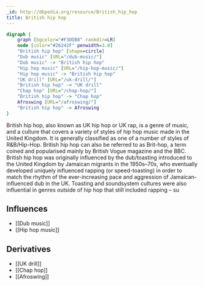 ```yaml
---
_id: http://dbpedia.org/resource/British_hip_hop
title: British hip hop
---
```


```dot
digraph {
	graph [bgcolor="#F3DDB8" rankdir=LR]
	node [color="#26242F" penwidth=3.0]
	"British hip hop" [shape=circle]
	"Dub music" [URL="/dub-music/"]
	"Dub music" -> "British hip hop"
	"Hip hop music" [URL="/hip-hop-music/"]
	"Hip hop music" -> "British hip hop"
	"UK drill" [URL="/uk-drill/"]
	"British hip hop" -> "UK drill"
	"Chap hop" [URL="/chap-hop/"]
	"British hip hop" -> "Chap hop"
	Afroswing [URL="/afroswing/"]
	"British hip hop" -> Afroswing
}
```

British hip hop, also known as UK hip hop or UK rap, is a genre of music, and a culture that covers a variety of styles of hip hop music made in the United Kingdom. It is generally classified as one of a number of styles of R&B/Hip-Hop. British hip hop can also be referred to as Brit-hop, a term coined and popularised mainly by British Vogue magazine and the BBC. British hip hop was originally influenced by the dub/toasting introduced to the United Kingdom by Jamaican migrants in the 1950s–70s, who eventually developed uniquely influenced rapping (or speed-toasting) in order to match the rhythm of the ever-increasing pace and aggression of Jamaican-influenced dub in the UK. Toasting and soundsystem cultures were also influential in genres outside of hip hop that still included rapping – su

## Influences

- [[Dub music]]
- [[Hip hop music]]

## Derivatives

- [[UK drill]]
- [[Chap hop]]
- [[Afroswing]]
